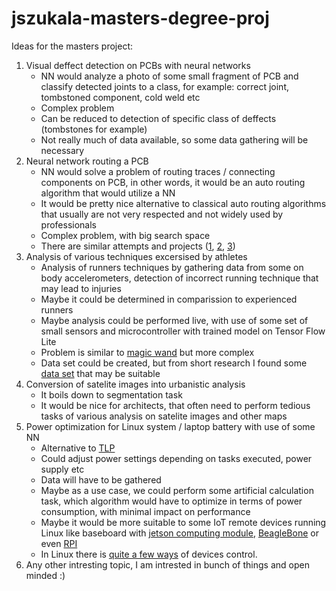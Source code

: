 # jszukala-masters-degree-proj

Ideas for the masters project:
1. Visual deffect detection on PCBs with neural networks
    * NN would analyze a photo of some small fragment of PCB and classify detected joints to a class, for example: correct joint, tombstoned component, cold weld etc
    * Complex problem
    * Can be reduced to detection of specific class of deffects (tombstones for example)
    * Not really much of data available, so some data gathering will be necessary
2. Neural network routing a PCB
    * NN would solve a problem of routing traces / connecting components on PCB, in other words, it would be an auto routing algorithm that would utilize a NN
    * It would be pretty nice alternative to classical auto routing algorithms that usually are not very respected and not widely used by professionals
    * Complex problem, with big search space
    * There are similar attempts and projects ([1](https://www.deeppcb.ai/), [2](https://arxiv.org/pdf/2006.13607.pdf), [3](https://dspace.mit.edu/bitstream/handle/1721.1/129238/1227515700-MIT.pdf?sequence=1&isAllowed=y))
3. Analysis of various techniques excersised by athletes
    * Analysis of runners techniques by gathering data from some on body accelerometers, detection of incorrect running technique that may lead to injuries
    * Maybe it could be determined in comparission to experienced runners
    * Maybe analysis could be performed live, with use of some set of small sensors and microcontroller with trained model on Tensor Flow Lite
    * Problem is similar to [magic wand](https://codelabs.developers.google.com/magicwand) but more complex
    * Data set could be created, but from short research I found some [data set](https://www.ncbi.nlm.nih.gov/pmc/articles/PMC5426356/) that may be suitable
4. Conversion of satelite images into urbanistic analysis
    * It boils down to segmentation task
    * It would be nice for architects, that often need to perform tedious tasks of various analysis on satelite images and other maps
5. Power optimization for Linux system / laptop battery with use of some NN
    * Alternative to [TLP](https://linrunner.de/tlp/index.html)
    * Could adjust power settings depending on tasks executed, power supply etc
    * Data will have to be gathered
    * Maybe as a use case, we could perform some artificial calculation task, which algorithm would have to optimize in terms of power consumption, with minimal impact on performance
    * Maybe it would be more suitable to some IoT remote devices running Linux like baseboard with [jetson computing module](https://antmicro.com/platforms/open-source-jetson-baseboard/), [BeagleBone](https://beagleboard.org/bone) or even [RPI](https://www.raspberrypi.com/products/raspberry-pi-4-model-b/)
    * In Linux there is [quite a few ways](https://www.kernel.org/doc/Documentation/ABI/testing/sysfs-devices-power) of devices control.
6. Any other intresting topic, I am intrested in bunch of things and open minded :)
